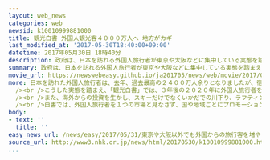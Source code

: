 ```yaml
---
layout: web_news
categories: web
newsid: k10010999881000
title: 観光白書 外国人観光客４０００万人へ 地方がカギ
last_modified_at: '2017-05-30T18:40:00+09:00'
datetime: 2017年05月30日 18時40分
description: 政府は、日本を訪れる外国人旅行者が東京や大阪などに集中している実態を踏まえ、２０２０年に４０００万人に増やす目標を達成するには、各地域が工夫を凝らし戦略的に誘致を進めるべきとする「観光白書」をまとめました。
summary: 政府は、日本を訪れる外国人旅行者が東京や大阪などに集中している実態を踏まえ、２０２０年に４０００万人に増やす目標を達成するには、各地域が工夫を凝らし戦略的に誘致を進めるべきとする「観光白書」をまとめました。
movie_url: https://newswebeasy.github.io/ja201705/news/web/movie/2017/05/31/k10010999881000.mp4
more: 日本を訪れた外国人旅行者は、去年、過去最高の２４００万人余りとなりましたが、宿泊者の延べ人数で見ると、東京や大阪、京都など人気の観光地を抱える大都市圏に６０％近くが集中しています。<br
  /><br />こうした実態を踏まえ、「観光白書」では、３年後の２０２０年に外国人旅行者を４０００万人に増やす目標を達成するには、地方を訪れる旅行者の拡大がカギを握るとしています。そして、実績をあげている具体例として、宿泊施設の部屋を団体向けから個人向けに改修したり、景観をよくするために電柱をなくしたりして、宿泊者数を伸ばしている栃木県日光市の取り組みを紹介しています。<br
  /><br />また、海外からの投資を生かし、スキーだけでなくいかだでの川下り、ラフティングや山歩きのトレッキングなど、１年を通じて楽しめるリゾート地として発展した北海道ニセコ町の事例も紹介しています。<br
  /><br />白書では、外国人旅行者を１つの市場と見なさず、国や地域ごとにプロモーション活動を行うなど、さまざまな工夫を凝らし、戦略的に旅行者の誘致を進めるべきだとしています。
body:
- text: ''
  title: ''
easy_news_url: /news/easy/2017/05/31/東京や大阪以外でも外国からの旅行客を増やしたい/
source_url: http://www3.nhk.or.jp/news/html/20170530/k10010999881000.html
...
```

